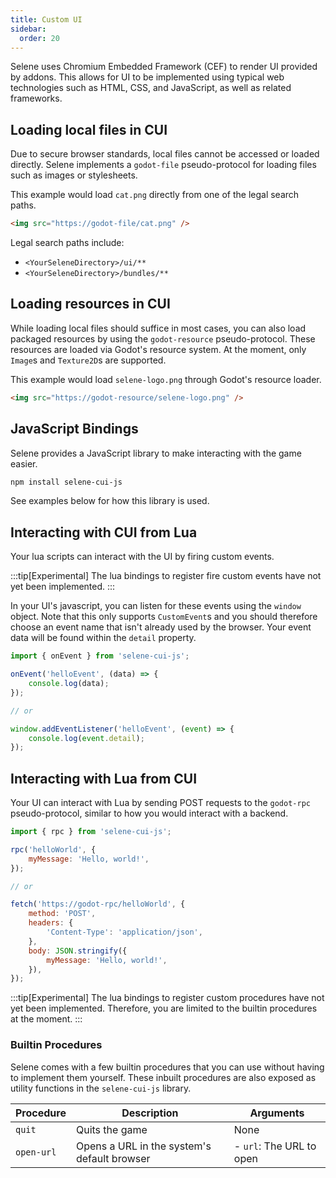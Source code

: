 ```yaml
---
title: Custom UI
sidebar:
  order: 20
---
```


Selene uses Chromium Embedded Framework (CEF) to render UI provided by addons. This allows for UI to be implemented using typical web technologies such as HTML, CSS, and JavaScript, as well as related frameworks.

## Loading local files in CUI

Due to secure browser standards, local files cannot be accessed or loaded directly. Selene implements a `godot-file` pseudo-protocol for loading files such as images or stylesheets.

This example would load `cat.png` directly from one of the legal search paths.

```html
<img src="https://godot-file/cat.png" />
```

Legal search paths include:

-   `<YourSeleneDirectory>/ui/**`
-   `<YourSeleneDirectory>/bundles/**`

## Loading resources in CUI

While loading local files should suffice in most cases, you can also load packaged resources by using the `godot-resource` pseudo-protocol. These resources are loaded via Godot's resource system. At the moment, only `Image`s and `Texture2D`s are supported.

This example would load `selene-logo.png` through Godot's resource loader.

```html
<img src="https://godot-resource/selene-logo.png" />
```

## JavaScript Bindings

Selene provides a JavaScript library to make interacting with the game easier.

```bash
npm install selene-cui-js
```

See examples below for how this library is used.

## Interacting with CUI from Lua

Your lua scripts can interact with the UI by firing custom events.

:::tip[Experimental]
The lua bindings to register fire custom events have not yet been implemented.
:::

In your UI's javascript, you can listen for these events using the `window` object. Note that this only supports `CustomEvent`s and you should therefore choose an event name that isn't already used by the browser. Your event data will be found within the `detail` property.

```javascript
import { onEvent } from 'selene-cui-js';

onEvent('helloEvent', (data) => {
    console.log(data);
});

// or

window.addEventListener('helloEvent', (event) => {
    console.log(event.detail);
});
```

## Interacting with Lua from CUI

Your UI can interact with Lua by sending POST requests to the `godot-rpc` pseudo-protocol, similar to how you would interact with a backend.

```javascript
import { rpc } from 'selene-cui-js';

rpc('helloWorld', {
    myMessage: 'Hello, world!',
});

// or

fetch('https://godot-rpc/helloWorld', {
    method: 'POST',
    headers: {
        'Content-Type': 'application/json',
    },
    body: JSON.stringify({
        myMessage: 'Hello, world!',
    }),
});
```

:::tip[Experimental]
The lua bindings to register custom procedures have not yet been implemented. Therefore, you are limited to the builtin procedures at the moment.
:::

### Builtin Procedures

Selene comes with a few builtin procedures that you can use without having to implement them yourself. These inbuilt procedures are also exposed as utility functions in the `selene-cui-js` library.

| Procedure  | Description                                 | Arguments                |
| ---------- | ------------------------------------------- | ------------------------ |
| `quit`     | Quits the game                              | None                     |
| `open-url` | Opens a URL in the system's default browser | - `url`: The URL to open |
